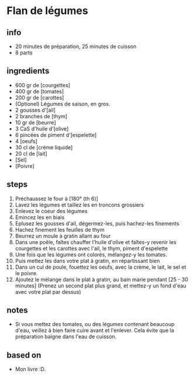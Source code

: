 # Flan de légumes

## info  
* 20 minutes de préparation, 25 minutes de cuisson
* 8 parts

## ingredients
* 600 gr de [courgettes] 
* 400 gr de [tomates]
* 200 gr de [carottes]
* (Optionel) Légumes de saison, en gros. 
* 2 gousses d'[ail]
* 2 branches de [thym]
* 10 gr de [beurre]
* 3 CaS d'huile d'[olive]
* 6 pincées de piment d'[espelette]
* 4 [oeufs]
* 30 cl de [crème liquide]
* 20 cl de [lait]
* [Sel]
* [Poivre]

## steps  
1. Préchaussez le four à [180° (th 6)]
2. Lavez les légumes et taillez les en troncons grossiers
3. Enlevez le coeur des légumes 
4. Emincez les en biais
5. Eplusez les gousses d'ail, dégermez-les, puis hachez-les finements
6. Hachez finement les feuilles de thym
7. Beurrez un moule à gratin allant au four
8. Dans une poêle, faîtes chauffer l'huile d'olive et faîtes-y revenir les courgettes et les carottes avec l'ail, le thym, piment d'espelette
9. Une fois que les légumes ont colorés, mélangez-y les tomates.
10. Puis mettez les dans votre plat à gratin, en répartissant bien
10. Dans un cul de poule, fouettez les oeufs, avec la crème, le lait, le sel et le poivre.
12. Ajoutez le mélange dans le plat à gratin, au bain marie pendant [25 - 30 minutes] (Prenez un second plat plus grand, et mettez-y un fond d'eau avec votre plat par dessus)

## notes  
* Si vous mettez des tomates, ou des légumes contenant beaucoup d'eau, veillez à bien faire cuire avant et l'enlever. Cela évite que la préparation baigne dans l'eau de cuisson.

## based on  
* Mon livre :D.

